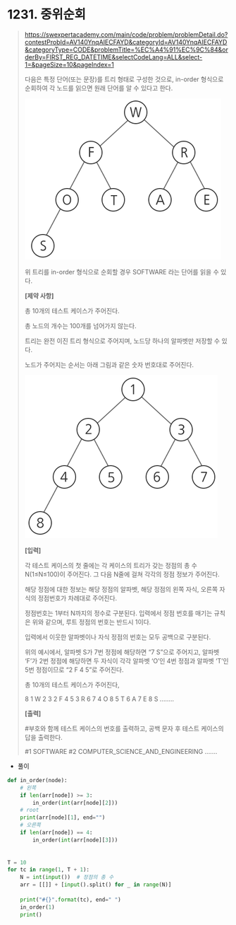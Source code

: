 # 1231. 중위순회

> https://swexpertacademy.com/main/code/problem/problemDetail.do?contestProbId=AV140YnqAIECFAYD&categoryId=AV140YnqAIECFAYD&categoryType=CODE&problemTitle=%EC%A4%91%EC%9C%84&orderBy=FIRST_REG_DATETIME&selectCodeLang=ALL&select-1=&pageSize=10&pageIndex=1
>
> 다음은 특정 단어(또는 문장)를 트리 형태로 구성한 것으로, in-order 형식으로 순회하여 각 노드를 읽으면 원래 단어를 알 수 있다고 한다.
>
> ![image-20210827173615838](01231-중위순회.assets/image-20210827173615838.png)
>
> 위 트리를 in-order 형식으로 순회할 경우 SOFTWARE 라는 단어를 읽을 수 있다.
>
> **[제약 사항]**
>
> 총 10개의 테스트 케이스가 주어진다.
>
> 총 노드의 개수는 100개를 넘어가지 않는다.
>
> 트리는 완전 이진 트리 형식으로 주어지며, 노드당 하나의 알파벳만 저장할 수 있다.
>
> 노드가 주어지는 순서는 아래 그림과 같은 숫자 번호대로 주어진다.
>
> ![image-20210827173639033](01231-중위순회.assets/image-20210827173639033.png)
>
> **[입력]**
>
> 각 테스트 케이스의 첫 줄에는 각 케이스의 트리가 갖는 정점의 총 수 N(1≤N≤100)이 주어진다. 그 다음 N줄에 걸쳐 각각의 정점 정보가 주어진다.
>
> 해당 정점에 대한 정보는 해당 정점의 알파벳, 해당 정점의 왼쪽 자식, 오른쪽 자식의 정점번호가 차례대로 주어진다.
>
> 정점번호는 1부터 N까지의 정수로 구분된다. 입력에서 정점 번호를 매기는 규칙은 위와 같으며, 루트 정점의 번호는 반드시 1이다.
>
> 입력에서 이웃한 알파벳이나 자식 정점의 번호는 모두 공백으로 구분된다.
>
> 위의 예시에서, 알파벳 S가 7번 정점에 해당하면 “7 S”으로 주어지고, 알파벳 ‘F’가 2번 정점에 해당하면 두 자식이 각각 알파벳 ‘O’인 4번 정점과 알파벳 ‘T’인 5번 정점이므로 “2 F 4 5”로 주어진다.
>
> 총 10개의 테스트 케이스가 주어진다,
>
> 8
> 1 W 2 3
> 2 F 4 5
> 3 R 6 7
> 4 O 8
> 5 T
> 6 A
> 7 E
> 8 S
> ........
>
> **[출력]**
>
> \#부호와 함께 테스트 케이스의 번호를 출력하고, 공백 문자 후 테스트 케이스의 답을 출력한다.
>
> \#1 SOFTWARE
> \#2 COMPUTER_SCIENCE_AND_ENGINEERING
> .......

- 풀이

```python
def in_order(node):
    # 왼쪽
    if len(arr[node]) >= 3:
        in_order(int(arr[node][2]))
    # root
    print(arr[node][1], end="")
    # 오른쪽
    if len(arr[node]) == 4:
        in_order(int(arr[node][3]))


T = 10
for tc in range(1, T + 1):
    N = int(input())  # 정점의 총 수
    arr = [[]] + [input().split() for _ in range(N)]

    print("#{}".format(tc), end=" ")
    in_order(1)
    print()
```

